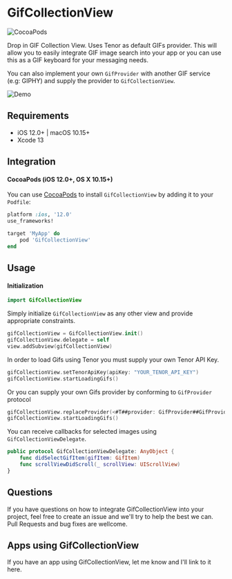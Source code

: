 # GifCollectionView
![CocoaPods](https://img.shields.io/cocoapods/v/GifCollectionView.svg)

Drop in GIF Collection View. Uses Tenor as default GIFs provider. This will allow you to easily integrate GIF image search into your app or you can use this as a GIF keyboard for your messaging needs. 

You can also implement your own `GifProvider` with another GIF service (e.g: GIPHY) and supply the provider to `GifCollectionView`.

![Demo](https://github.com/tamimNumrah/GifCollectionView/blob/main/demo.gif)


## Requirements

- iOS 12.0+ | macOS 10.15+
- Xcode 13

## Integration

#### CocoaPods (iOS 12.0+, OS X 10.15+)

You can use [CocoaPods](http://cocoapods.org/) to install `GifCollectionView` by adding it to your `Podfile`:

```ruby
platform :ios, '12.0'
use_frameworks!

target 'MyApp' do
    pod 'GifCollectionView'
end
```

## Usage

#### Initialization

```swift
import GifCollectionView
```

Simply initialize `GifCollectionView` as any other view and provide appropriate constraints. 

```swift
gifCollectionView = GifCollectionView.init()
gifCollectionView.delegate = self
view.addSubview(gifCollectionView)
```
In order to load Gifs using Tenor you must supply your own Tenor API Key. 

```swift
gifCollectionView.setTenorApiKey(apiKey: "YOUR_TENOR_API_KEY")
gifCollectionView.startLoadingGifs()
```

Or you can supply your own Gifs provider by conforming to `GifProvider` protocol

```swift
gifCollectionView.replaceProvider(<#T##provider: GifProvider##GifProvider#>)
gifCollectionView.startLoadingGifs()
```

You can receive callbacks for selected images using `GifCollectionViewDelegate`. 

```swift
public protocol GifCollectionViewDelegate: AnyObject {
    func didSelectGifItem(gifItem: GifItem)
    func scrollViewDidScroll(_ scrollView: UIScrollView)
}
```

## Questions
If you have questions on how to integrate GifCollectionView into your project, feel free to create an issue and we'll try to help the best we can. Pull Requests and bug fixes are wellcome. 

## Apps using GifCollectionView
If you have an app using GifCollectionView, let me know and I'll link to it here.
